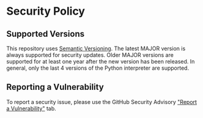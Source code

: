 # Security Policy

## Supported Versions

This repository uses [Semantic Versioning](https://semver.org/).  The latest MAJOR version is always supported for security updates.  Older MAJOR versions are supported for at least one year after the new version has been released.  In general, only the last 4 versions of the Python interpreter are supported.

## Reporting a Vulnerability

To report a security issue, please use the GitHub Security Advisory ["Report a Vulnerability"](https://github.com/pronovic/auth0-token/security/advisories/new) tab.
